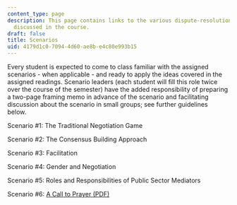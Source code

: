 ```yaml
---
content_type: page
description: This page contains links to the various dispute-resolutions scenarios
  discussed in the course.
draft: false
title: Scenarios
uid: 4179d1c0-7094-4d60-ae8b-e4c80e993b15
---
```

Every student is expected to come to class familiar with the assigned scenarios - when applicable - and ready to apply the ideas covered in the assigned readings. Scenario leaders (each student will fill this role twice over the course of the semester) have the added responsibility of preparing a two-page framing memo in advance of the scenario and facilitating discussion about the scenario in small groups; see further guidelines below. 

Scenario #1: The Traditional Negotiation Game

Scenario #2: The Consensus Building Approach

Scenario #3: Facilitation

Scenario #4: Gender and Negotiation

Scenario #5: Roles and Responsibilities of Public Sector Mediators

Scenario #6: [A Call to Prayer (PDF)](https://hwpi.harvard.edu/files/pluralism/files/new_a_call_to_prayer_a.pdf)
